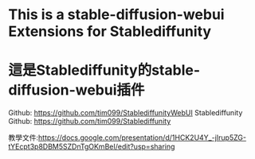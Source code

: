 # This is a stable-diffusion-webui Extensions for Stablediffunity
# 這是Stablediffunity的stable-diffusion-webui插件

Github: https://github.com/tim099/StablediffunityWebUI
Stablediffunity Github: https://github.com/tim099/Stablediffunity


教學文件:https://docs.google.com/presentation/d/1HCK2U4Y_-jIrup5ZG-tYEcpt3p8DBM5SZDnTgOKmBeI/edit?usp=sharing